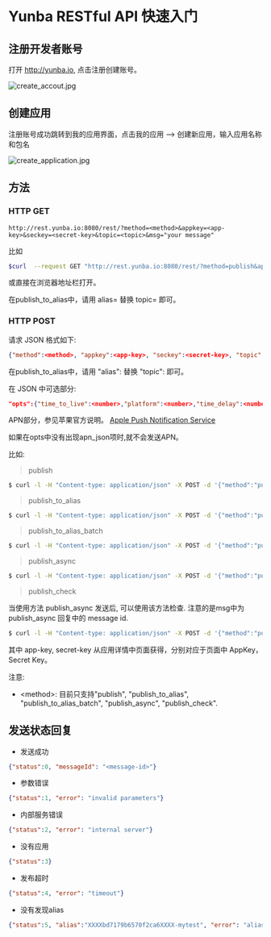 # Yunba RESTful API 快速入门

## 注册开发者账号

打开 <http://yunba.io>, 点击注册创建账号。

![create_accout.jpg](../image/register_account.png)

## 创建应用
注册账号成功跳转到我的应用界面，点击我的应用 --> 创建新应用，输入应用名称和包名

![create_application.jpg](../image/create_app.png)

## 方法

### HTTP GET

```url
http://rest.yunba.io:8080/rest/?method=<method>&appkey=<app-key>&seckey=<secret-key>&topic=<topic>&msg="your message"
```

比如

```bash
$curl  --request GET "http://rest.yunba.io:8080/rest/?method=publish&appkey=5316bd7179b6570f2ca6e20b&seckey=sec-qaAQOCmuFL22b0mv78hcOEyc9DzB9q0zesIfBAereaN6FAcb&topic=helllo&msg="Thistest""
```

或直接在浏览器地址栏打开。

在publish_to_alias中，请用 alias=<alias> 替换 topic=<topic> 即可。

### HTTP POST 

请求 JSON 格式如下:

```json
{"method":<method>, "appkey":<app-key>, "seckey":<secret-key>, "topic":<topic>, "msg":<message>}
```
在publish_to_alias中，请用 "alias":<alias> 替换 "topic":<topic> 即可。

在 JSON 中可选部分:

```json
"opts":{"time_to_live":<number>,"platform":<number>,"time_delay":<number>,"location":<string>,"qos":<number>,"apn_json":{"alert":<string>,"badge:<number>,"sound":<string>,"priority":<number>,"expiration":<number>","content-available":<number>}}
```

APN部分，参见苹果官方说明。 [Apple Push Notification Service](https://developer.apple.com/library/ios/documentation/NetworkingInternet/Conceptual/RemoteNotificationsPG/Chapters/ApplePushService.html#//apple_ref/doc/uid/TP40008194-CH100-SW12 "A")

如果在opts中没有出现apn_json项时,就不会发送APN。



比如:

> publish

```bash
$ curl -l -H "Content-type: application/json" -X POST -d '{"method":"publish", "appkey":"53ea21cd4e9f46851d5a57b5", "seckey":"sec-QMirTLEpuNC6tIUynXXXXNfrlWDbgDV64iDnjdni4QFyXXXX", "topic":"rocket", "msg":"just test"}' http://rest.yunba.io:8080
```

> publish_to_alias 


```bash
$ curl -l -H "Content-type: application/json" -X POST -d '{"method":"publish_to_alias", "appkey": "XXXXbd7179b6570f2ca6XXXX", "seckey":"sec-XXXXOCmuFL22b0mv78hcOEyc9DzB9q0zesIfBAereaN6XXXX", "alias":"alias_mqttc_sub", "msg":"message from RESTful API", "opts":{"time_to_live":20000}}' http://rest.yunba.io:8080
```

> publish_to_alias_batch


```bash
$ curl -l -H "Content-type: application/json" -X POST -d '{"method":"publish_to_alias_batch", "appkey":"XXXXbd7179b6570f2ca6XXXX", "seckey":"sec-XXXXOCmuFL22b0mv78hcOEyc9DzB9q0zesIfBAereaN6XXXX", "aliases":["mytest", "mytest2"], "msg":"test restful api publish_to_alias_batch 2", "opts":{"time_to_live": 20}}' http://rest.yunba.io:8080
```

>publish_async

```bash
$ curl -l -H "Content-type: application/json" -X POST -d '{"method":"publish_async", "appkey":"53ea21cd4e9f46851d5a57b5", "seckey":"sec-QMirTLEpuNC6tIUynXXXXNfrlWDbgDV64iDnjdni4QFyXXXX", "topic":"rocket", "msg":"just test"}' http://rest.yunba.io:8080
```

>publish_check

当使用方法 publish_async 发送后, 可以使用该方法检查. 注意的是msg中为 publish_async 回复中的 message id.

```bash
$ curl -l -H "Content-type: application/json" -X POST -d '{"method":"publish_async", "appkey":"53ea21cd4e9f46851d5a57b5", "seckey":"sec-QMirTLEpuNC6tIUynXXXXNfrlWDbgDV64iDnjdni4QFyXXXX", "topic":"rocket", "msg":"<message-id>"}' http://rest.yunba.io:8080
```

其中 app-key, secret-key 从应用详情中页面获得，分别对应于页面中 AppKey， Secret Key。

注意:

* <method\>: 目前只支持"publish", "publish_to_alias", "publish_to_alias_batch", "publish_async", "publish_check".

## 发送状态回复

* 发送成功

```json
{"status":0, "messageId": "<message-id>"}
```

* 参数错误

```json
{"status":1, "error": "invalid parameters"}
```

* 内部服务错误

```json
{"status":2, "error": "internal server"}
```

* 没有应用

```json
{"status":3}
```

* 发布超时

```json
{"status":4, "error": "timeout"}
```
 * 没有发现alias
 
```json
{"status":5, "alias":"XXXXbd7179b6570f2ca6XXXX-mytest", "error": "alias not found"}
```